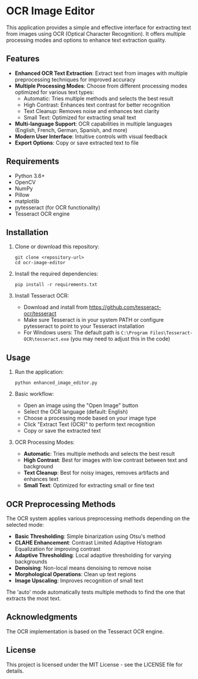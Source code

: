 # OCR Image Editor

This application provides a simple and effective interface for extracting text from images using OCR (Optical Character Recognition). It offers multiple processing modes and options to enhance text extraction quality.

## Features

- **Enhanced OCR Text Extraction**: Extract text from images with multiple preprocessing techniques for improved accuracy
- **Multiple Processing Modes**: Choose from different processing modes optimized for various text types:
  - Automatic: Tries multiple methods and selects the best result
  - High Contrast: Enhances text contrast for better recognition
  - Text Cleanup: Removes noise and enhances text clarity
  - Small Text: Optimized for extracting small text
- **Multi-language Support**: OCR capabilities in multiple languages (English, French, German, Spanish, and more)
- **Modern User Interface**: Intuitive controls with visual feedback
- **Export Options**: Copy or save extracted text to file

## Requirements

- Python 3.6+
- OpenCV
- NumPy
- Pillow
- matplotlib
- pytesseract (for OCR functionality)
- Tesseract OCR engine

## Installation

1. Clone or download this repository:
   ```
   git clone <repository-url>
   cd ocr-image-editor
   ```

2. Install the required dependencies:
   ```
   pip install -r requirements.txt
   ```

3. Install Tesseract OCR:
   - Download and install from https://github.com/tesseract-ocr/tesseract
   - Make sure Tesseract is in your system PATH or configure pytesseract to point to your Tesseract installation
   - For Windows users: The default path is `C:\Program Files\Tesseract-OCR\tesseract.exe` (you may need to adjust this in the code)

## Usage

1. Run the application:
   ```
   python enhanced_image_editor.py
   ```

2. Basic workflow:
   - Open an image using the "Open Image" button
   - Select the OCR language (default: English)
   - Choose a processing mode based on your image type
   - Click "Extract Text (OCR)" to perform text recognition
   - Copy or save the extracted text

3. OCR Processing Modes:
   - **Automatic**: Tries multiple methods and selects the best result
   - **High Contrast**: Best for images with low contrast between text and background
   - **Text Cleanup**: Best for noisy images, removes artifacts and enhances text
   - **Small Text**: Optimized for extracting small or fine text

## OCR Preprocessing Methods

The OCR system applies various preprocessing methods depending on the selected mode:

- **Basic Thresholding**: Simple binarization using Otsu's method
- **CLAHE Enhancement**: Contrast Limited Adaptive Histogram Equalization for improving contrast
- **Adaptive Thresholding**: Local adaptive thresholding for varying backgrounds
- **Denoising**: Non-local means denoising to remove noise
- **Morphological Operations**: Clean up text regions
- **Image Upscaling**: Improves recognition of small text

The 'auto' mode automatically tests multiple methods to find the one that extracts the most text.

## Acknowledgments

The OCR implementation is based on the Tesseract OCR engine.

## License

This project is licensed under the MIT License - see the LICENSE file for details. 